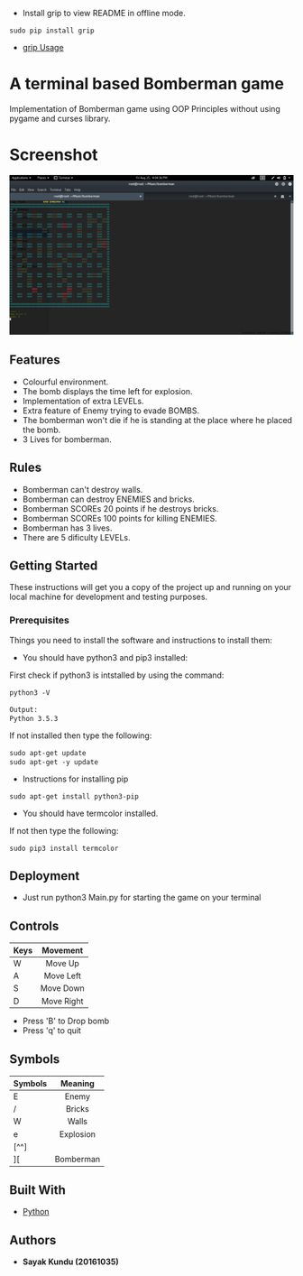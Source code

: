* Install grip to view README in offline mode.
```
sudo pip install grip
```
* [grip Usage](https://pypi.python.org/pypi/grip)
# A terminal based Bomberman game

  Implementation of Bomberman game using OOP Principles without using pygame and curses library.

# Screenshot
![Screenshot](./bomberman.png)

## Features

* Colourful environment.
* The bomb displays the time left for explosion.
* Implementation of extra LEVELs.
* Extra feature of Enemy trying to evade BOMBS.
* The bomberman won't die if he is standing at the place where he placed the bomb.
* 3 Lives for bomberman.

## Rules

* Bomberman can't destroy walls.
* Bomberman can destroy ENEMIES and bricks.
* Bomberman SCOREs 20 points if he destroys bricks.
* Bomberman SCOREs 100 points for killing ENEMIES.
* Bomberman has 3 lives.
* There are 5 dificulty LEVELs.

## Getting Started

These instructions will get you a copy of the project up and running on your local machine for development and testing purposes.


### Prerequisites

Things you need to install the software and instructions to install them:

* You should have python3 and pip3 installed:

First check if python3 is intstalled by using the command:

```
python3 -V
```

```
Output:
Python 3.5.3
```

If not installed then type the following:

```
sudo apt-get update
sudo apt-get -y update
```

* Instructions for installing pip

```
sudo apt-get install python3-pip
```

* You should have termcolor installed.

If not then type the following:

```
sudo pip3 install termcolor
```

## Deployment

* Just run python3 Main.py for starting the game on your terminal

## Controls

| Keys          | Movement      |
| ------------- |:-------------:|
| W             | Move Up       |
| A             | Move Left     |
| S             | Move Down     |
| D             | Move Right    |

* Press 'B' to Drop bomb
* Press 'q' to quit

## Symbols

| Symbols       | Meaning       |
| ------------- |:-------------:|
| E             | Enemy         |
| /             | Bricks        |
| W             | Walls         |
| e             | Explosion     |
| [^^]          |               |
|  ][           | Bomberman     |

## Built With

* [Python](https://www.python.org/)

## Authors

* **Sayak Kundu (20161035)**
